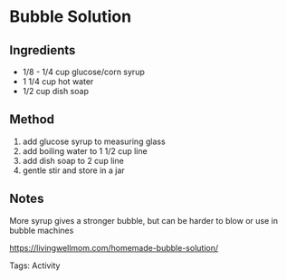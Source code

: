 # Bubble Solution


## Ingredients

* 1/8 - 1/4 cup glucose/corn syrup
* 1 1/4 cup hot water
* 1/2 cup dish soap


## Method

1. add glucose syrup to measuring glass
2. add boiling water to 1 1/2 cup line
3. add dish soap to 2 cup line
4. gentle stir and store in a jar

## Notes

More syrup gives a stronger bubble, but can be harder to blow or use in bubble machines

https://livingwellmom.com/homemade-bubble-solution/

Tags: Activity
